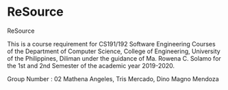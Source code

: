 # ReSource

ReSource

This is a course requirement for CS191/192 Software Engineering Courses of the Department of
Computer Science, College of Engineering, University of the Philippines, Diliman under the guidance of
Ma. Rowena C. Solamo for the 1st and 2nd Semester of the academic year 2019-2020.

Group Number : 02
Mathena Angeles, Tris Mercado, Dino Magno Mendoza  
